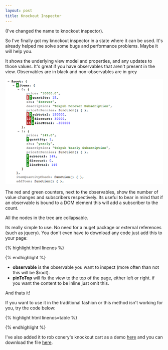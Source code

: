 ```yaml
---
layout: post
title: Knockout Inspector
---
```


(I've changed the name to knockout inspector).

So I've finally got my knockout inspector in a state where it can be used. It's already helped me solve some bugs and performance problems. Maybe it will help you.

It shows the underlying view model and properties, and any updates to those values. It's great if you have observables that aren't present in the view. Observables are in black and non-observables are in grey

![knockout inspector](/img/knockout-inspector.png)

The red and green counters, next to the observables, show the number of value changes and subscribers respectively. Its useful to bear in mind that if an observable is bound to a DOM element this will add a subscriber to the count.

All the nodes in the tree are collapsable.

Its really simple to use. No need for a nuget package or external references (such as jquery). You don't even have to download any code just add this to your page:

{% highlight html linenos %}
<script src="http://mat-mcloughlin.github.com/ko-inspector.js" data-inspect="observable: '$root', pinToTop: 'left'"></script>
{% endhighlight %}

* __observable__ is the observable you want to inspect (more often than not this will be $root).
* __pinToTop__ will fix the view to the top of the page, either left or right. if you want the content to be inline just omit this.

And thats it!

If you want to use it in the traditional fashion or this method isn't working for you, try the code below:

{% highlight html linenos=table %}
<script src="http://mat-mcloughlin.github.com/ko-inspector.js"></script>
<div data-bind="inspect: $root, pinToTop: 'left'"></div>
{% endhighlight %}

I've also added it to rob conery's knockout cart as a demo [here](http://mat-mcloughlin.github.com/knockout-cart/example.html) and you can download the file <a href="http://mat-mcloughlin.github.com/ko-inspector.js" target="_blank">here</a>.